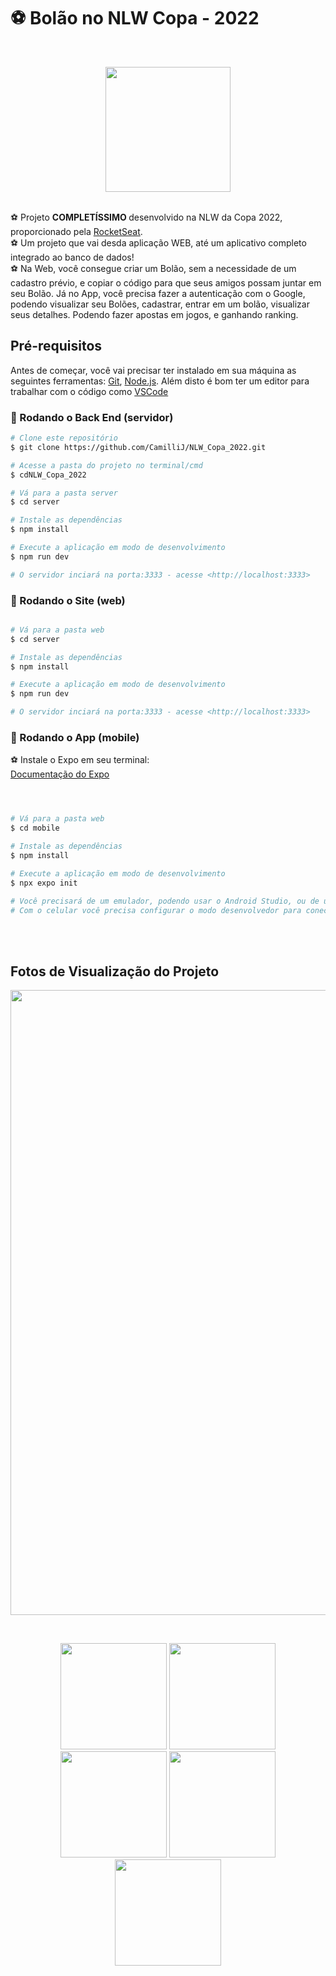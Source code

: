 # ⚽ Bolão no NLW Copa - 2022
<br> 
<p align="center" id="objetivo">
  <img src="https://media.discordapp.net/attachments/818657895776387074/1039334438313656370/Group_19.png" width="200" />
</p>
<br> 
⚽ Projeto <b> COMPLETÍSSIMO </b> desenvolvido na NLW da Copa 2022, proporcionado pela <a href="https://www.rocketseat.com.br/"> RocketSeat</a>.
<br>
⚽ Um projeto que vai desda aplicação WEB, até um aplicativo completo integrado ao banco de dados!
<br>
⚽ Na Web, você consegue criar um Bolão, sem a necessidade de um cadastro prévio, e copiar o código para que seus amigos possam juntar em seu Bolão. Já no App, você precisa fazer a autenticação com o Google, podendo visualizar seu Bolões, cadastrar, entrar em um bolão, visualizar seus detalhes. Podendo fazer apostas em jogos, e ganhando ranking.

<br>

## Pré-requisitos

Antes de começar, você vai precisar ter instalado em sua máquina as seguintes ferramentas:
[Git](https://git-scm.com), [Node.js](https://nodejs.org/en/). 
Além disto é bom ter um editor para trabalhar com o código como [VSCode](https://code.visualstudio.com/)

### 🎲 Rodando o Back End (servidor)

```bash
# Clone este repositório
$ git clone https://github.com/CamilliJ/NLW_Copa_2022.git

# Acesse a pasta do projeto no terminal/cmd
$ cdNLW_Copa_2022

# Vá para a pasta server
$ cd server

# Instale as dependências
$ npm install

# Execute a aplicação em modo de desenvolvimento
$ npm run dev 

# O servidor inciará na porta:3333 - acesse <http://localhost:3333>
```

### 🎲 Rodando o Site (web)

```bash

# Vá para a pasta web
$ cd server

# Instale as dependências
$ npm install

# Execute a aplicação em modo de desenvolvimento
$ npm run dev 

# O servidor inciará na porta:3333 - acesse <http://localhost:3333>
```

### 🎲 Rodando o App (mobile)

⚽ Instale o Expo em seu terminal: <br> 
<a href="https://docs.expo.dev/"> Documentação do Expo </a> 

```bash



# Vá para a pasta web
$ cd mobile

# Instale as dependências
$ npm install

# Execute a aplicação em modo de desenvolvimento
$ npx expo init 

# Você precisará de um emulador, podendo usar o Android Studio, ou de um celular.
# Com o celular você precisa configurar o modo desenvolvedor para conectar o celular pelo USB, ou baixar o App do Expo Go e ler o Qrcode.
```

<br> <br>

## Fotos de Visualização do Projeto
<p align="center" id="objetivo">
  <img src="https://media.discordapp.net/attachments/818657895776387074/1039330808034496555/Web.png?width=1203&height=701" width="1000" />
</p>
<br>
<p align="center" id="objetivo">
  <img src="https://media.discordapp.net/attachments/818657895776387074/1039330936623468595/Splash.png?width=324&height=701" width="170" />
  <img src="https://media.discordapp.net/attachments/818657895776387074/1039330936216637441/Screen_Default.png?width=324&height=701" width="170" />
  <img src="https://media.discordapp.net/attachments/818657895776387074/1039330935394553916/Novo_bolao.png?width=324&height=701" width="170" />
    <img src="https://media.discordapp.net/attachments/818657895776387074/1039330935742664804/Ranking_do_bolao.png?width=324&height=701" width="170" />
  <img src="https://media.discordapp.net/attachments/818657895776387074/1039330934773784707/Detalhe_do_bolao.png?width=324&height=701" width="170" />

</p>

